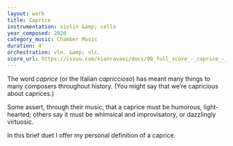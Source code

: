 ```yaml
---
layout: work
title: Caprice
instrumentation: violin &amp; cello
year_composed: 2020
category_music: Chamber Music
duration: 4'
orchestration: vln. &amp; vlc.
score_url: https://issuu.com/kianravaei/docs/00_full_score_-_caprice_-_ed_2
---
```


<p class="teaser">The word <i>caprice</i> (or the Italian <i>capriccioso</i>) has meant many things to many composers throughout history. (You might say that we’re capricious about caprices.)</p>

Some assert, through their music, that a caprice must be humorous, light-hearted; others say it must be whimsical and improvisatory, or dazzlingly virtuosic. 

In this brief duet I offer my personal definition of a caprice.
